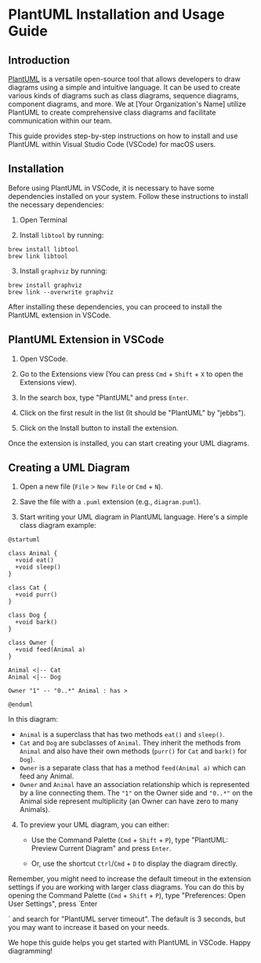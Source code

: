 # PlantUML Installation and Usage Guide

## Introduction

[PlantUML](http://plantuml.com/) is a versatile open-source tool that allows developers to draw diagrams using a simple and intuitive language. It can be used to create various kinds of diagrams such as class diagrams, sequence diagrams, component diagrams, and more. We at [Your Organization's Name] utilize PlantUML to create comprehensive class diagrams and facilitate communication within our team.

This guide provides step-by-step instructions on how to install and use PlantUML within Visual Studio Code (VSCode) for macOS users.

## Installation

Before using PlantUML in VSCode, it is necessary to have some dependencies installed on your system. Follow these instructions to install the necessary dependencies:

1. Open Terminal

2. Install `libtool` by running:

```shell
brew install libtool
brew link libtool
```

3. Install `graphviz` by running:

```shell
brew install graphviz
brew link --overwrite graphviz
```

After installing these dependencies, you can proceed to install the PlantUML extension in VSCode.

## PlantUML Extension in VSCode

1. Open VSCode.

2. Go to the Extensions view (You can press `Cmd` + `Shift` + `X` to open the Extensions view).

3. In the search box, type "PlantUML" and press `Enter`.

4. Click on the first result in the list (It should be "PlantUML" by "jebbs").

5. Click on the Install button to install the extension.

Once the extension is installed, you can start creating your UML diagrams.

## Creating a UML Diagram

1. Open a new file (`File` > `New File` or `Cmd` + `N`).

2. Save the file with a `.puml` extension (e.g., `diagram.puml`).

3. Start writing your UML diagram in PlantUML language. Here's a simple class diagram example:

```plantuml
@startuml

class Animal {
  +void eat()
  +void sleep()
}

class Cat {
  +void purr()
}

class Dog {
  +void bark()
}

class Owner {
  +void feed(Animal a)
}

Animal <|-- Cat
Animal <|-- Dog

Owner "1" -- "0..*" Animal : has >

@enduml
```

In this diagram:

- `Animal` is a superclass that has two methods `eat()` and `sleep()`.
- `Cat` and `Dog` are subclasses of `Animal`. They inherit the methods from `Animal` and also have their own methods (`purr()` for `Cat` and `bark()` for `Dog`).
- `Owner` is a separate class that has a method `feed(Animal a)` which can feed any Animal.
- `Owner` and `Animal` have an association relationship which is represented by a line connecting them. The `"1"` on the Owner side and `"0..*"` on the Animal side represent multiplicity (an Owner can have zero to many Animals).

4. To preview your UML diagram, you can either:

   - Use the Command Palette (`Cmd` + `Shift` + `P`), type "PlantUML: Preview Current Diagram" and press `Enter`.
   
   - Or, use the shortcut `Ctrl`/`Cmd` + `D` to display the diagram directly.

Remember, you might need to increase the default timeout in the extension settings if you are working with larger class diagrams. You can do this by opening the Command Palette (`Cmd` + `Shift` + `P`), type "Preferences: Open User Settings", press `Enter

` and search for "PlantUML server timeout". The default is 3 seconds, but you may want to increase it based on your needs.

We hope this guide helps you get started with PlantUML in VSCode. Happy diagramming!
